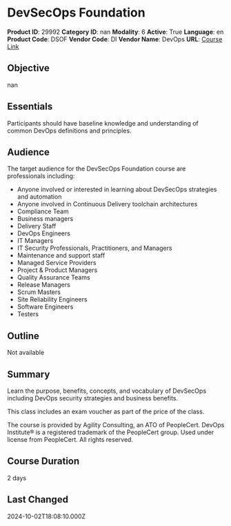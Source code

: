 # DevSecOps Foundation

**Product ID**: 29992
**Category ID**: nan
**Modality**: 6
**Active**: True
**Language**: en
**Product Code**: DSOF
**Vendor Code**: DI
**Vendor Name**: DevOps
**URL**: [Course Link](https://www.fastlaneus.com/course/devops-dsof)

## Objective
nan

## Essentials
Participants should have baseline knowledge and understanding of common DevOps definitions and principles.

## Audience
The target audience for the DevSecOps Foundation course are professionals including:


- Anyone involved or interested in learning about DevSecOps strategies and automation
- Anyone involved in Continuous Delivery toolchain architectures
- Compliance Team
- Business managers
- Delivery Staff
- DevOps Engineers
- IT Managers
- IT Security Professionals, Practitioners, and Managers
- Maintenance and support staff
- Managed Service Providers
- Project & Product Managers
- Quality Assurance Teams
- Release Managers
- Scrum Masters
- Site Reliability Engineers
- Software Engineers
- Testers

## Outline
Not available

## Summary
Learn the purpose, benefits, concepts, and vocabulary of DevSecOps including DevOps security strategies and business benefits.

This class includes an exam voucher as part of the price of the class.

The course is provided by Agility Consulting, an ATO of PeopleCert. DevOps Institute® is a registered trademark of the PeopleCert group. Used under license from PeopleCert. All rights reserved.

## Course Duration
2 days

## Last Changed
2024-10-02T18:08:10.000Z
